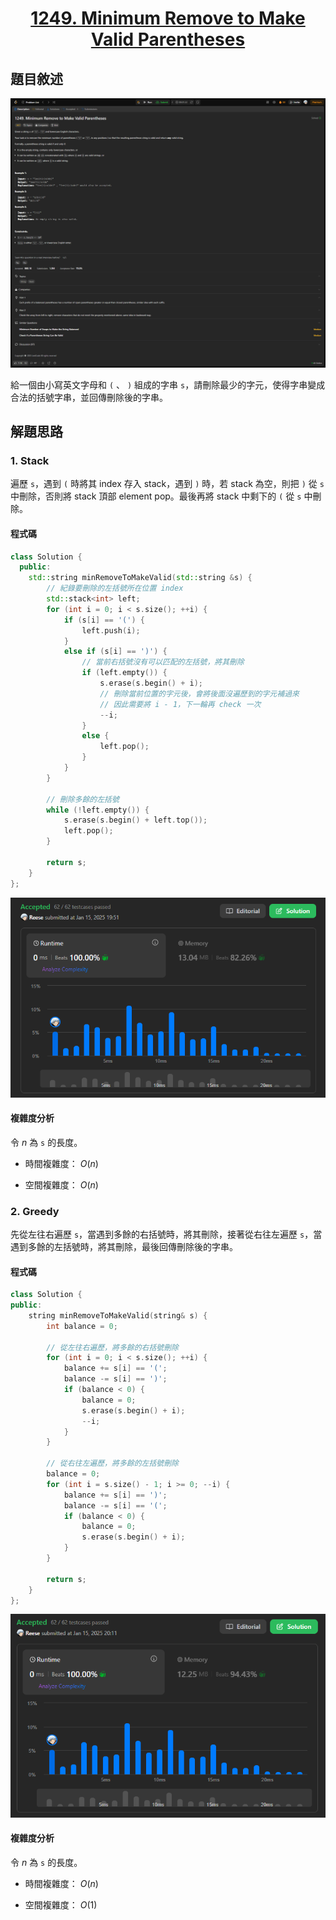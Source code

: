 # <center> [1249. Minimum Remove to Make Valid Parentheses](https://leetcode.com/problems/minimum-remove-to-make-valid-parentheses/description/) </center>

## 題目敘述

[![](https://raw.githubusercontent.com/reese60525/ForPicGo/main/ForPicGo/Pictures/202501151954494.png)](https://raw.githubusercontent.com/reese60525/ForPicGo/main/ForPicGo/Pictures/202501151954494.png)

給一個由小寫英文字母和 `(` 、 `)` 組成的字串 `s`，請刪除最少的字元，使得字串變成合法的括號字串，並回傳刪除後的字串。

## 解題思路

### 1. Stack

遍歷 `s`，遇到 `(` 時將其 index 存入 stack，遇到 `)` 時，若 stack 為空，則把 `)` 從 `s` 中刪除，否則將 stack 頂部 element pop。最後再將 stack 中剩下的 `(` 從 `s` 中刪除。

#### 程式碼

```cpp {.line-numbers}
class Solution {
  public:
    std::string minRemoveToMakeValid(std::string &s) {
        // 紀錄要刪除的左括號所在位置 index
        std::stack<int> left;
        for (int i = 0; i < s.size(); ++i) {
            if (s[i] == '(') {
                left.push(i);
            }
            else if (s[i] == ')') {
                // 當前右括號沒有可以匹配的左括號，將其刪除
                if (left.empty()) {
                    s.erase(s.begin() + i);
                    // 刪除當前位置的字元後，會將後面沒遍歷到的字元補過來
                    // 因此需要將 i - 1，下一輪再 check 一次
                    --i;
                }
                else {
                    left.pop();
                }
            }
        }

        // 刪除多餘的左括號
        while (!left.empty()) {
            s.erase(s.begin() + left.top());
            left.pop();
        }

        return s;
    }
};
```

[![](https://raw.githubusercontent.com/reese60525/ForPicGo/main/ForPicGo/Pictures/202501152007728.png)](https://raw.githubusercontent.com/reese60525/ForPicGo/main/ForPicGo/Pictures/202501152007728.png)

#### 複雜度分析

令 $n$ 為 `s` 的長度。

- 時間複雜度： $O(n)$

- 空間複雜度： $O(n)$

### 2. Greedy

先從左往右遍歷 `s`，當遇到多餘的右括號時，將其刪除，接著從右往左遍歷 `s`，當遇到多餘的左括號時，將其刪除，最後回傳刪除後的字串。

#### 程式碼

```cpp {.line-numbers}
class Solution {
public:
    string minRemoveToMakeValid(string& s) {
        int balance = 0;

        // 從左往右遍歷，將多餘的右括號刪除
        for (int i = 0; i < s.size(); ++i) {
            balance += s[i] == '(';
            balance -= s[i] == ')';
            if (balance < 0) {
                balance = 0;
                s.erase(s.begin() + i);
                --i;
            }
        }

        // 從右往左遍歷，將多餘的左括號刪除
        balance = 0;
        for (int i = s.size() - 1; i >= 0; --i) {
            balance += s[i] == ')';
            balance -= s[i] == '(';
            if (balance < 0) {
                balance = 0;
                s.erase(s.begin() + i);
            }
        }

        return s;
    }
};
```

[![](https://raw.githubusercontent.com/reese60525/ForPicGo/main/ForPicGo/Pictures/202501152011189.png)](https://raw.githubusercontent.com/reese60525/ForPicGo/main/ForPicGo/Pictures/202501152011189.png)

#### 複雜度分析

令 $n$ 為 `s` 的長度。

- 時間複雜度： $O(n)$

- 空間複雜度： $O(1)$

